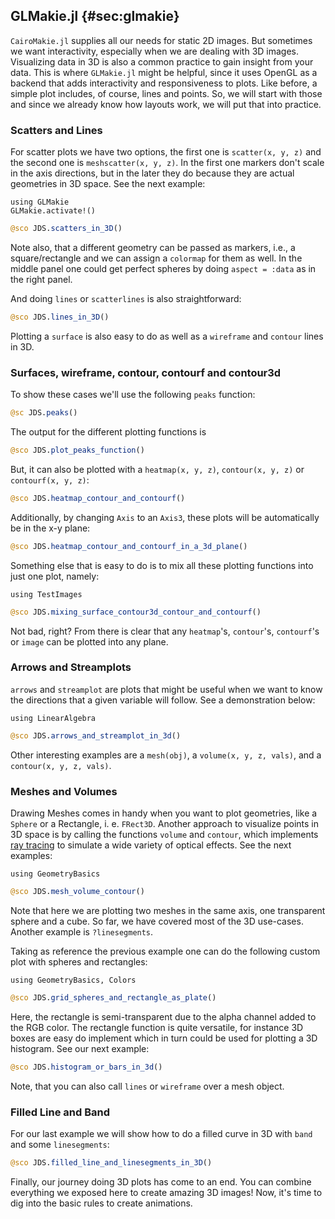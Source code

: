 ## GLMakie.jl {#sec:glmakie}

`CairoMakie.jl` supplies all our needs for static 2D images.
But sometimes we want interactivity, especially when we are dealing with 3D images.
Visualizing data in 3D is also a common practice to gain insight from your data.
This is where `GLMakie.jl` might be helpful, since it uses OpenGL as a backend that adds interactivity and responsiveness to plots.
Like before, a simple plot includes, of course, lines and points. So, we will start with those and since we already know how layouts work, we will put that into practice.

### Scatters and Lines

For scatter plots we have two options, the first one is `scatter(x, y, z)` and the second one is `meshscatter(x, y, z)`. 
In the first one markers don't scale in the axis directions, but in the later they do because they are actual geometries in 3D space.
See the next example:

```
using GLMakie
GLMakie.activate!()
```

```jl
@sco JDS.scatters_in_3D()
```

Note also, that a different geometry can be passed as markers, i.e., a square/rectangle and we can assign a `colormap` for them as well.
In the middle panel one could get perfect spheres by doing `aspect = :data` as in the right panel.

And doing `lines` or `scatterlines` is also straightforward:

```jl
@sco JDS.lines_in_3D()
```

Plotting a `surface` is also easy to do as well as a `wireframe` and `contour` lines in 3D.

### Surfaces, wireframe, contour, contourf and contour3d 

To show these cases we'll use the following `peaks` function:

```jl
@sc JDS.peaks()
```

The output for the different plotting functions is

```jl
@sco JDS.plot_peaks_function()
```

But, it can also be plotted with a `heatmap(x, y, z)`, `contour(x, y, z)` or `contourf(x, y, z)`:

```jl
@sco JDS.heatmap_contour_and_contourf()
```

Additionally, by changing `Axis` to an `Axis3`, these plots will be automatically be in the x-y plane:

```jl
@sco JDS.heatmap_contour_and_contourf_in_a_3d_plane()
```

Something else that is easy to do is to mix all these plotting functions into just one plot, namely:

```
using TestImages
```

```jl
@sco JDS.mixing_surface_contour3d_contour_and_contourf()
```

Not bad, right? From there is clear that  any `heatmap`'s, `contour`'s, `contourf`'s or `image` can be plotted into any plane.

### Arrows and Streamplots

`arrows` and `streamplot` are plots that might be useful when we want to know the directions that a given variable will follow.
See a demonstration below:

```
using LinearAlgebra
```

```jl
@sco JDS.arrows_and_streamplot_in_3d()
```

Other interesting examples are a `mesh(obj)`, a `volume(x, y, z, vals)`, and a `contour(x, y, z, vals)`.

### Meshes and Volumes 

Drawing Meshes comes in handy when you want to plot geometries, like a `Sphere` or a Rectangle, i. e. `FRect3D`.
Another approach to visualize points in 3D space is by calling the functions `volume` and `contour`, which implements [ray tracing](https://en.wikipedia.org/wiki/Ray_tracing_(graphics)) to simulate a wide variety of optical effects.
See the next examples:

```
using GeometryBasics
```

```jl
@sco JDS.mesh_volume_contour()
```

Note that here we are plotting two meshes in the same axis, one transparent sphere and a cube.
So far, we have covered most of the 3D use-cases.
Another example is `?linesegments`.

Taking as reference the previous example one can do the following custom plot with spheres and rectangles:

```
using GeometryBasics, Colors
```

```jl
@sco JDS.grid_spheres_and_rectangle_as_plate()
```

Here, the rectangle is semi-transparent due to the alpha channel added to the RGB color.
The rectangle function is quite versatile, for instance  3D boxes are easy do implement which in turn could be used for plotting a 3D histogram.
See our next example:

```jl
@sco JDS.histogram_or_bars_in_3d()
```

Note, that you can also call `lines` or `wireframe` over a mesh object.

### Filled Line and Band

For our last example we will show how to do a filled curve in 3D with `band` and some `linesegments`:

```jl
@sco JDS.filled_line_and_linesegments_in_3D()
```

Finally, our journey doing 3D plots has come to an end.
You can combine everything we exposed here to create amazing 3D images! 
Now, it's time to dig into the basic rules to create animations.
